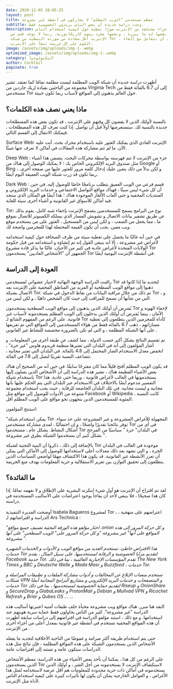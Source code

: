 ```yaml
---
date: 2020-12-05 18:05:25
layout: post
title: معظم مستخدمي "الويب المظلم" لا يشاركون في أنشطة غير مشروعة
subtitle: وجدت دراسة جديدة أن بعض الناس يريدون الخصوصية فقط.
description: سبت أجزاء مختلفة من الإنترنت صورًا نمطية حول كيفية استخدام الناس
  لها. بعضها له ما يبرره ، وبعضها مجرد رسوم كاريكاتورية. ربما لا يوجد قسم من
  الإنترنت أقل سعادة من صورته النمطية من شبكة Tor ، التي يجب أن تتعامل مع إلقاء
  اللوم على كل جريمة تنشأ على الإنترنت.
image: /assets/img/uploads/img-1-.webp
optimized_image: /assets/img/uploads/img-1-.webp
category: التكنولوجيا
author: Cocktail
paginate: true
---
```

أظهرت دراسة جديدة أن شبكة الويب المظلمة ليست مظلمة تمامًا كما تعتقد. تشير مجموعة من الباحثين بقيادة إريك جاردين من Virginia Tech إلى أن 6.7 بالمائة فقط من مستخدمي Tor حول العالم يذهبون إلى المواقع لأسباب ربما تكون خبيثة.

## ماذا يعني نصف هذه الكلمات؟

بالنسبة لأولئك الذين لا يقضون كل وقتهم على الإنترنت ، قد تكون بعض هذه المصطلحات جديدة بالنسبة لك. سنستعرضها أولاً قبل أن نواصل. إذا كنت تعرف كل هذه المصطلحات ، فيمكنك الانتقال إلى القسم التالي.

Surface Web: الإنترنت العادي الذي يمكنك العثور عليه باستخدام محرك بحث. أنت عليه الآن. ما لم تتم مشاركة هذه المقالات في أماكن لا نعرف عنها شيئًا.

Deep Web : جزء من الإنترنت لا تتم فهرسته بواسطة محركات البحث. يتضمن هذا أشياء مثل صندوق البريد الإلكتروني الخاص بك ؛ لا يمكنك الوصول إلى هناك من Google أو Bing ، و لكن بدلاً من ذلك يتعين عليك إدخال كلمة مرور للعثور عليها من صفحة أخرى. ربما تكون قد زرت شبكة الويب العميقة اليوم أيضًا.

Dark Web : قسم فرعي من الويب العميق يتطلب برنامجًا خاصًا للوصول إليه. في حين أن كل شيء ليس سيئًا ، فهناك مواقع التواصل الاجتماعي و خدمات البريد الإلكتروني و المنتديات المخفية و حتى ألعاب الألغاز الموجودة هناك ؛ هذا أيضًا هو المكان الذي ستجد فيه أماكن للأسواق غير القانونية و أشياء أخرى سيئة للغاية.

Tor: نوع من البرامج يسمح للمستخدمين بتصفح الإنترنت بإخفاء شبه كامل. يقوم بذلك عن طريق تشفير بيانات الاتصال و تشويش المسار الذي يسلكه الكمبيوتر للاتصال بموقع ما ، مما يجعل من الصعب ، و لكن ليس من المستحيل ، العثور على من يستخدم موقع ويب معين. يجب أن تكون القيمة المحتملة لهذا للمجرمين واضحة لك.

في حين أنه غالبًا ما يحصل على تغطية سيئة من طرف الصحافة حول كيفية استخدامه لأغراض غير مشروعة ، إلا أنه ينبغي القول إنه تم إنشاؤه و استخدامه من قبل حكومة الولايات المتحدة لأغراض عادية في كثير من الأحيان. غالبًا ما يذكر قادة مشروع Tor الجمهور أن "الأشخاص العاديين" يستخدمون Tor في أنشطة الإنترنت اليومية أيضًا.

## العودة إلى الدراسة

راقبت الدراسة الوجهة النهائية لاختيار عشوائي لمستخدمي Tor لتحديد ما إذا كانوا قد ذهبوا إلى مواقع الويب السطحية أو المزيد من المناطق المخفية على الإنترنت بعد الاتصال بشبكة Tor. تم ذلك من خلال مراقبة البيانات من نقاط الدخول في شبكة Tor ، و التي من شأنها أن تسمح للمراقب إلى حيث كان الشخص ذاهبًا ، و لكن ليس من.

يُفترض أن أولئك الذين يذهبون إلى مواقع الويب السطحية يستخدمون Tor لإخفاء الهوية و الأمان ، بينما يُفترض أن أولئك الذين يدخلون إلى الويب المظلم يستخدمونه لأسباب غير قانونية.
على الرغم من المفهوم الشائع لـ Tor كأداة للمجرمين الذين يتطلعون إلى تغطية مساراتهم ، ذهب 6.7 بالمائة فقط من هؤلاء المستخدمين إلى المواقع التي تم تعريفها على أنها الشبكة المظلمة ، و التي لم تكن بالضرورة مخصصة للنشاط غير القانوني .

تم تقسيم النتائج بشكل أكبر حسب الدولة ، مما كشف عن طبقة أخرى من المعلومات. و أشار المؤلفون إلى أنه في البلدان التي تعتبرها منظمة فريدوم هاوس "غير حرة" ، انخفض معدل الاستخدام الضار المحتمل إلى 4.8 بالمائة. في البلدان التي تعتبر مجانية ، تتضاعف النسبة تقريبًا لتصل إلى 7.8 في المائة.

قد يكون الويب المظلم أفتح قليلاً مما كان مقترحًا سابقًا. في حين أنه من الصحيح أن هناك بعض الأشياء الفظيعة هناك ، تشير هذه الدراسة إلى أن الأشخاص الذين يصلون إليها باستخدام شبكة Tor يستخدمونها في الغالب لأغراض قانونية ، وربما حتى عادية. هذا التفسير مدعوم أيضًا بالاختلاف في الاستخدام عبر البلدان التي يتم الحكم عليها بأنها مجانية و ليست مجانية. في تلك البلدان الخاضعة للرقابة ، حيث يجب استخدام مجموعة متنوعة من الأدوات للوصول إلى مواقع مثل Facebook أو Wikipedia ، كانت النسبة المئوية للمستخدمين الذين يتجهون نحو مواقع على الويب المظلم أقل.

استنتج المؤلفون:

"يمكن استخدام شبكة Tor المجهولة للأغراض المشروعة و غير المشروعة على حد سواء. توفر نتائجنا تقديرًا واضحًا ، و إن احتماليًا ، لمدى مشاركة مستخدمي Tor في أي من أشكال النشاط. بشكل عام ، مستخدموا Tor في البلدان" حرة " سياسيًا من المرجح بشكل كبير أن يستخدموا الشبكة بطرق غير مشروعة ".

بالإضافة إلى ذلك ، ذكروا أن البنية التحتية لشبكة Tor موجودة في الغالب في البلدان الحرة ، و التي تشهد بعد ذلك معدلات أعلى لاستخدامها للوصول إلى الأماكن التي يمكن أن تعزز الأنشطة غير القانونية. قد يكون هذا الاكتشاف مهمًا لواضعي السياسات الذين يتطلعون إلى تحقيق التوازن بين تعزيز الاستقلالية و حرية المعلومات بهدف منع الجريمة.

## ما الفائدة؟

لقد تم اقتراح أن الإنترنت هو أول شيء ابتكرته البشرية على الإطلاق و لا نفهمه تمامًا. إذا كان هذا صحيحًا ، فلا ينبغي لأحد أن يفاجأ بوجود اعتراضات على الأساليب المستخدمة في دراسته.\
\
أوضحت المديرة التنفيذية Isabela Bagueros لمشروع Tor ،  ، اعتراضهم على منهجية الدراسة و افتراضاتهم لـ Ars Technica :

*"اختار مؤلفو هذه الورقة البحثية تصنيف جميع مواقع .onion و كل حركة المرور إلى هذه المواقع على أنها" غير مشروعة "و كل حركة المرور على" الويب السطحي" على أنها مشروعة ".*

*هذا الافتراض خاطئ. تستخدم العديد من مواقع الويب و الأدوات و الخدمات الشهيرة خدمات Tor لتقديم مزايا الخصوصية و الرقابة لمستخدميها. على سبيل المثال ، يقدم Facebook خدمة Tor. تقدم المؤسسات الإخبارية العالمية ، بما في ذلك The New York Times و BBC و Deutsche Welle و Mada Masr و Buzzfeed ، خدمات Tor.*

*تستخدم منصات الإبلاغ عن المخالفات و أدوات مشاركة الملفات و تطبيقات المراسلة و شبكات VPN و المتصفحات و خدمات البريد الإلكتروني و مشاريع البرامج المجانية أيضًا خدمات Tor لتقديم حماية الخصوصية لمستخدميها ، بما في ذلك Riseup و OnionShare و SecureDrop و GlobaLeaks و ProtonMail و Debian و Mullvad VPN و Ricochet Refresh و Briar و Qubes OS ... ...*

النقد هنا مبرر. هناك مواقع ويب مشروعة مخبأة خلف طبقات أمنية اعتبرتها أساليب هذه الدراسة "غير مشروعة". كثير من الناس يحاولون فقط حماية سرية هويتهم عند استخدامها. و مع ذلك ، استند مؤلفو الدراسة في افتراضهم إلى دراسات سابقة أظهرت أن هذه المواقع المخفية تستخدم في أنشطة غير قانونية بمعدل أعلى من أجزاء أخرى من الإنترنت .

حتى يتم استخدام طريقة أكثر صرامة و غموضًا من الناحية الأخلاقية لتحديد ما يفعله الأشخاص الذين يستخدمون الشبكة على هذه المواقع المظلمة ، فإن نتائج مثل هذه الدراسات ستكون عامة و تستند إلى افتراضات عامة.

على الرغم من كل هذا ، يمكننا أن نأخذ بعض الأشياء من هذه الدراسة: معظم الأشخاص الذين يستخدمون Tor لاستكشاف الإنترنت لا يستخدمونه من أجل الشر ، و أولئك الذين يستخدمونه في أماكن ذات حرية محدودة للمعلومات هم أقل عرضة لاستخدامه لمثل هذا الأغراض ، و العوامل الخارجية يمكن أن يكون لها تأثيرات كبيرة على كيفية استخدام الناس لأداة مثل الإنترنت.